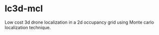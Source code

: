 # lc3d-mcl
Low cost 3d drone localization in a 2d occupancy grid using Monte carlo localization technique.
